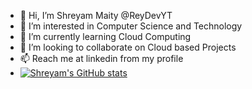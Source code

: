 - 👋 Hi, I’m Shreyam Maity @ReyDevYT
- 👀 I’m interested in Computer Science and Technology
- 🌱 I’m currently learning Cloud Computing
- 💞️ I’m looking to collaborate on Cloud based Projects
- 📫 Reach me at linkedin from my profile
- [![Shreyam's GitHub stats](https://github-readme-stats.vercel.app/api?username=ReyDevYT&show_icons=true&theme=dark)](https://github.com/anuraghazra/github-readme-stats)


<!---
ReyDevYT/ReyDevYT is a ✨ special ✨ repository because its `README.md` (this file) appears on your GitHub profile.
You can click the Preview link to take a look at your changes.
--->
